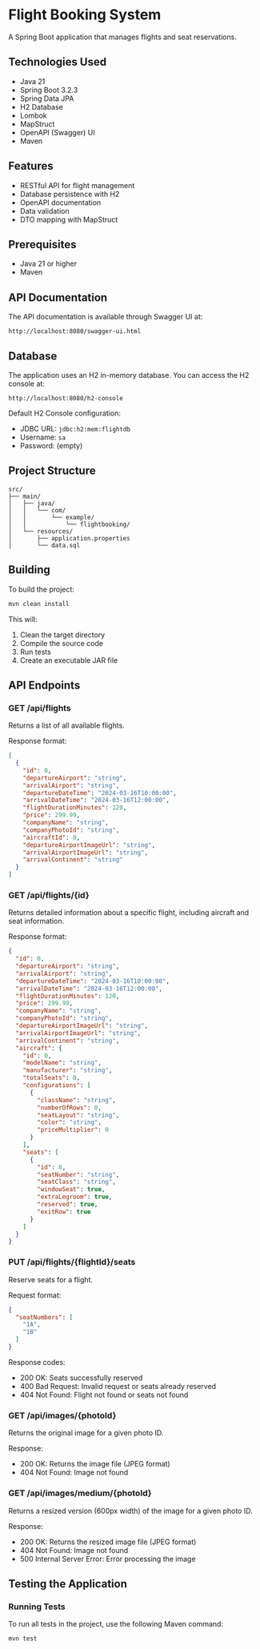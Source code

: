 # Flight Booking System

A Spring Boot application that manages flights and seat reservations.

## Technologies Used

- Java 21
- Spring Boot 3.2.3
- Spring Data JPA
- H2 Database
- Lombok
- MapStruct
- OpenAPI (Swagger) UI
- Maven

## Features

- RESTful API for flight management
- Database persistence with H2
- OpenAPI documentation
- Data validation
- DTO mapping with MapStruct

## Prerequisites

- Java 21 or higher
- Maven

## API Documentation

The API documentation is available through Swagger UI at:
```
http://localhost:8080/swagger-ui.html
```

## Database

The application uses an H2 in-memory database. You can access the H2 console at:
```
http://localhost:8080/h2-console
```

Default H2 Console configuration:
- JDBC URL: `jdbc:h2:mem:flightdb`
- Username: `sa`
- Password: (empty)

## Project Structure

```
src/
├── main/
│   ├── java/
│   │   └── com/
│   │       └── example/
│   │           └── flightbooking/
│   └── resources/
│       ├── application.properties
│       └── data.sql
```

## Building

To build the project:
```bash
mvn clean install
```

This will:
1. Clean the target directory
2. Compile the source code
3. Run tests
4. Create an executable JAR file

## API Endpoints

### GET /api/flights
Returns a list of all available flights.

Response format:
```json
[
  {
    "id": 0,
    "departureAirport": "string",
    "arrivalAirport": "string",
    "departureDateTime": "2024-03-16T10:00:00",
    "arrivalDateTime": "2024-03-16T12:00:00",
    "flightDurationMinutes": 120,
    "price": 299.99,
    "companyName": "string",
    "companyPhotoId": "string",
    "aircraftId": 0,
    "departureAirportImageUrl": "string",
    "arrivalAirportImageUrl": "string",
    "arrivalContinent": "string"
  }
]
```

### GET /api/flights/{id}
Returns detailed information about a specific flight, including aircraft and seat information.

Response format:
```json
{
  "id": 0,
  "departureAirport": "string",
  "arrivalAirport": "string",
  "departureDateTime": "2024-03-16T10:00:00",
  "arrivalDateTime": "2024-03-16T12:00:00",
  "flightDurationMinutes": 120,
  "price": 299.99,
  "companyName": "string",
  "companyPhotoId": "string",
  "departureAirportImageUrl": "string",
  "arrivalAirportImageUrl": "string",
  "arrivalContinent": "string",
  "aircraft": {
    "id": 0,
    "modelName": "string",
    "manufacturer": "string",
    "totalSeats": 0,
    "configurations": [
      {
        "className": "string",
        "numberOfRows": 0,
        "seatLayout": "string",
        "color": "string",
        "priceMultiplier": 0
      }
    ],
    "seats": [
      {
        "id": 0,
        "seatNumber": "string",
        "seatClass": "string",
        "windowSeat": true,
        "extraLegroom": true,
        "reserved": true,
        "exitRow": true
      }
    ]
  }
}
```

### PUT /api/flights/{flightId}/seats
Reserve seats for a flight.

Request format:
```json
{
  "seatNumbers": [
    "1A",
    "1B"
  ]
}
```

Response codes:
- 200 OK: Seats successfully reserved
- 400 Bad Request: Invalid request or seats already reserved
- 404 Not Found: Flight not found or seats not found

### GET /api/images/{photoId}
Returns the original image for a given photo ID.

Response:
- 200 OK: Returns the image file (JPEG format)
- 404 Not Found: Image not found

### GET /api/images/medium/{photoId}
Returns a resized version (600px width) of the image for a given photo ID.

Response:
- 200 OK: Returns the resized image file (JPEG format)
- 404 Not Found: Image not found
- 500 Internal Server Error: Error processing the image 

## Testing the Application

### Running Tests

To run all tests in the project, use the following Maven command:
```bash
mvn test
```
